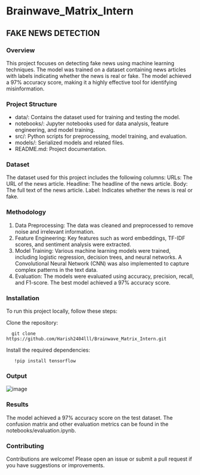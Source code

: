 # Brainwave_Matrix_Intern
## FAKE NEWS DETECTION

### Overview
  This project focuses on detecting fake news using machine learning techniques. The model was trained on a dataset containing news articles with labels indicating whether the news is real or fake. The model achieved a 97% accuracy score, making it a highly effective tool for identifying misinformation.

### Project Structure
  * data/: Contains the dataset used for training and testing the model.
  * notebooks/: Jupyter notebooks used for data analysis, feature engineering, and model training.
  * src/: Python scripts for preprocessing, model training, and evaluation.
  * models/: Serialized models and related files.
  * README.md: Project documentation.

### Dataset
  The dataset used for this project includes the following columns:
    URLs: The URL of the news article.
    Headline: The headline of the news article.
    Body: The full text of the news article.
    Label: Indicates whether the news is real or fake.

### Methodology
  1. Data Preprocessing: The data was cleaned and preprocessed to remove noise and irrelevant information.
  2. Feature Engineering: Key features such as word embeddings, TF-IDF scores, and sentiment analysis were extracted.
  3. Model Training: Various machine learning models were trained, including logistic regression, decision trees, and neural networks. A Convolutional Neural Network (CNN) was also implemented to capture complex patterns in the text data.
  4. Evaluation: The models were evaluated using accuracy, precision, recall, and F1-score. The best model achieved a 97% accuracy score.

### Installation
  To run this project locally, follow these steps:

  Clone the repository:
  ```
    git clone https://github.com/Harish2404lll/Brainwave_Matrix_Intern.git
```

  Install the required dependencies:

  ```
     !pip install tensorflow
```

### Output
  ![image](https://github.com/user-attachments/assets/74b4a187-45a4-4185-bfa7-2e66ca222b9f)

### Results
  The model achieved a 97% accuracy score on the test dataset. The confusion matrix and other evaluation metrics can be found in the notebooks/evaluation.ipynb.

### Contributing
  Contributions are welcome! Please open an issue or submit a pull request if you have suggestions or improvements.
